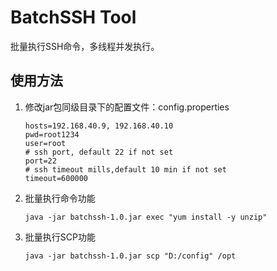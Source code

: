 # BatchSSH Tool  
批量执行SSH命令，多线程并发执行。

## 使用方法  
1. 修改jar包同级目录下的配置文件：config.properties  
    ```
    hosts=192.168.40.9, 192.168.40.10
    pwd=root1234
    user=root
    # ssh port, default 22 if not set
    port=22
    # ssh timeout mills,default 10 min if not set
    timeout=600000
    ```

2. 批量执行命令功能  
    ```$bash
    java -jar batchssh-1.0.jar exec "yum install -y unzip"
    ```

3. 批量执行SCP功能  
    ```$bash
    java -jar batchssh-1.0.jar scp "D:/config" /opt
    ```